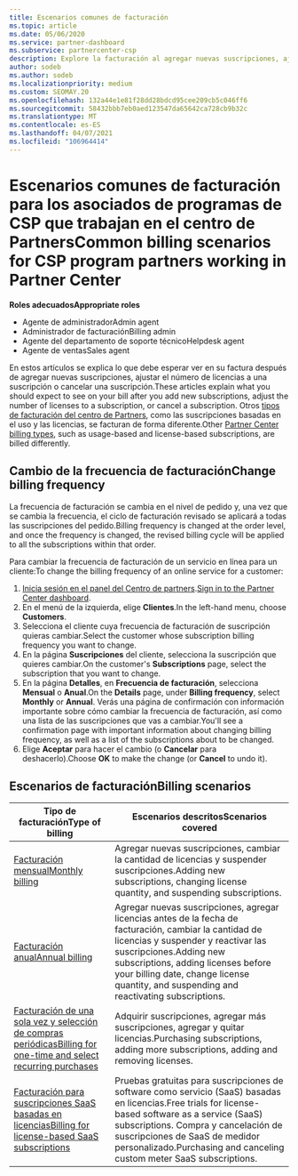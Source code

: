 ```yaml
---
title: Escenarios comunes de facturación
ms.topic: article
ms.date: 05/06/2020
ms.service: partner-dashboard
ms.subservice: partnercenter-csp
description: Explore la facturación al agregar nuevas suscripciones, ajustar la cantidad de licencias o cancelar una suscripción. Vea cómo difieren las suscripciones basadas en el uso y las licencias.
author: sodeb
ms.author: sodeb
ms.localizationpriority: medium
ms.custom: SEOMAY.20
ms.openlocfilehash: 132a44e1e81f28dd28bdcd95cee209cb5c046ff6
ms.sourcegitcommit: 58432bbb7eb0aed123547da65642ca728cb9b32c
ms.translationtype: MT
ms.contentlocale: es-ES
ms.lasthandoff: 04/07/2021
ms.locfileid: "106964414"
---
```

# <a name="common-billing-scenarios-for-csp-program-partners-working-in-partner-center"></a><span data-ttu-id="b928a-104">Escenarios comunes de facturación para los asociados de programas de CSP que trabajan en el centro de Partners</span><span class="sxs-lookup"><span data-stu-id="b928a-104">Common billing scenarios for CSP program partners working in Partner Center</span></span>

<span data-ttu-id="b928a-105">**Roles adecuados**</span><span class="sxs-lookup"><span data-stu-id="b928a-105">**Appropriate roles**</span></span>

- <span data-ttu-id="b928a-106">Agente de administrador</span><span class="sxs-lookup"><span data-stu-id="b928a-106">Admin agent</span></span>
- <span data-ttu-id="b928a-107">Administrador de facturación</span><span class="sxs-lookup"><span data-stu-id="b928a-107">Billing admin</span></span>
- <span data-ttu-id="b928a-108">Agente del departamento de soporte técnico</span><span class="sxs-lookup"><span data-stu-id="b928a-108">Helpdesk agent</span></span>
- <span data-ttu-id="b928a-109">Agente de ventas</span><span class="sxs-lookup"><span data-stu-id="b928a-109">Sales agent</span></span>

<span data-ttu-id="b928a-110">En estos artículos se explica lo que debe esperar ver en su factura después de agregar nuevas suscripciones, ajustar el número de licencias a una suscripción o cancelar una suscripción.</span><span class="sxs-lookup"><span data-stu-id="b928a-110">These articles explain what you should expect to see on your bill after you add new subscriptions, adjust the number of licenses to a subscription, or cancel a subscription.</span></span> <span data-ttu-id="b928a-111">Otros [tipos de facturación del centro de Partners](billing-different-types.md), como las suscripciones basadas en el uso y las licencias, se facturan de forma diferente.</span><span class="sxs-lookup"><span data-stu-id="b928a-111">Other [Partner Center billing types](billing-different-types.md), such as usage-based and license-based subscriptions, are billed differently.</span></span>


## <a name="change-billing-frequency"></a><span data-ttu-id="b928a-112">Cambio de la frecuencia de facturación</span><span class="sxs-lookup"><span data-stu-id="b928a-112">Change billing frequency</span></span>

<span data-ttu-id="b928a-113">La frecuencia de facturación se cambia en el nivel de pedido y, una vez que se cambia la frecuencia, el ciclo de facturación revisado se aplicará a todas las suscripciones del pedido.</span><span class="sxs-lookup"><span data-stu-id="b928a-113">Billing frequency is changed at the order level, and once the frequency is changed, the revised billing cycle will be applied to all the subscriptions within that order.</span></span> 

<span data-ttu-id="b928a-114">Para cambiar la frecuencia de facturación de un servicio en línea para un cliente:</span><span class="sxs-lookup"><span data-stu-id="b928a-114">To change the billing frequency of an online service for a customer:</span></span>

1. <span data-ttu-id="b928a-115">[Inicia sesión en el panel del Centro de partners](https://partner.microsoft.com/dashboard/home).</span><span class="sxs-lookup"><span data-stu-id="b928a-115">[Sign in to the Partner Center dashboard](https://partner.microsoft.com/dashboard/home).</span></span>
2. <span data-ttu-id="b928a-116">En el menú de la izquierda, elige **Clientes**.</span><span class="sxs-lookup"><span data-stu-id="b928a-116">In the left-hand menu, choose **Customers**.</span></span>
3. <span data-ttu-id="b928a-117">Selecciona el cliente cuya frecuencia de facturación de suscripción quieras cambiar.</span><span class="sxs-lookup"><span data-stu-id="b928a-117">Select the customer whose subscription billing frequency you want to change.</span></span>
4. <span data-ttu-id="b928a-118">En la página **Suscripciones** del cliente, selecciona la suscripción que quieres cambiar.</span><span class="sxs-lookup"><span data-stu-id="b928a-118">On the customer's **Subscriptions** page, select the subscription that you want to change.</span></span>
5. <span data-ttu-id="b928a-119">En la página **Detalles**, en **Frecuencia de facturación**, selecciona **Mensual** o **Anual**.</span><span class="sxs-lookup"><span data-stu-id="b928a-119">On the **Details** page, under **Billing frequency**, select **Monthly** or **Annual**.</span></span> <span data-ttu-id="b928a-120">Verás una página de confirmación con información importante sobre cómo cambiar la frecuencia de facturación, así como una lista de las suscripciones que vas a cambiar.</span><span class="sxs-lookup"><span data-stu-id="b928a-120">You'll see a confirmation page with important information about changing billing frequency, as well as a list of the subscriptions about to be changed.</span></span>
6. <span data-ttu-id="b928a-121">Elige **Aceptar** para hacer el cambio (o **Cancelar** para deshacerlo).</span><span class="sxs-lookup"><span data-stu-id="b928a-121">Choose **OK** to make the change (or **Cancel** to undo it).</span></span>

## <a name="billing-scenarios"></a><span data-ttu-id="b928a-122">Escenarios de facturación</span><span class="sxs-lookup"><span data-stu-id="b928a-122">Billing scenarios</span></span>

| <span data-ttu-id="b928a-123">Tipo de facturación</span><span class="sxs-lookup"><span data-stu-id="b928a-123">Type of billing</span></span> | <span data-ttu-id="b928a-124">Escenarios descritos</span><span class="sxs-lookup"><span data-stu-id="b928a-124">Scenarios covered</span></span> |
| --------------- | ----------------- |
| [<span data-ttu-id="b928a-125">Facturación mensual</span><span class="sxs-lookup"><span data-stu-id="b928a-125">Monthly billing</span></span>](common-billing-scenarios-monthly.md) | <span data-ttu-id="b928a-126">Agregar nuevas suscripciones, cambiar la cantidad de licencias y suspender suscripciones.</span><span class="sxs-lookup"><span data-stu-id="b928a-126">Adding new subscriptions, changing license quantity, and suspending subscriptions.</span></span> |
| [<span data-ttu-id="b928a-127">Facturación anual</span><span class="sxs-lookup"><span data-stu-id="b928a-127">Annual billing</span></span>](common-billing-scenarios-annual.md) | <span data-ttu-id="b928a-128">Agregar nuevas suscripciones, agregar licencias antes de la fecha de facturación, cambiar la cantidad de licencias y suspender y reactivar las suscripciones.</span><span class="sxs-lookup"><span data-stu-id="b928a-128">Adding new subscriptions, adding licenses before your billing date, change license quantity, and suspending and reactivating subscriptions.</span></span> |
| [<span data-ttu-id="b928a-129">Facturación de una sola vez y selección de compras periódicas</span><span class="sxs-lookup"><span data-stu-id="b928a-129">Billing for one-time and select recurring purchases</span></span>](common-billing-scenarios-onetime-recurring.md) | <span data-ttu-id="b928a-130">Adquirir suscripciones, agregar más suscripciones, agregar y quitar licencias.</span><span class="sxs-lookup"><span data-stu-id="b928a-130">Purchasing subscriptions, adding more subscriptions, adding and removing licenses.</span></span> |
| [<span data-ttu-id="b928a-131">Facturación para suscripciones SaaS basadas en licencias</span><span class="sxs-lookup"><span data-stu-id="b928a-131">Billing for license-based SaaS subscriptions</span></span>](common-billing-scenarios-saas.md) | <span data-ttu-id="b928a-132">Pruebas gratuitas para suscripciones de software como servicio (SaaS) basadas en licencias.</span><span class="sxs-lookup"><span data-stu-id="b928a-132">Free trials for license-based software as a service (SaaS) subscriptions.</span></span> <span data-ttu-id="b928a-133">Compra y cancelación de suscripciones de SaaS de medidor personalizado.</span><span class="sxs-lookup"><span data-stu-id="b928a-133">Purchasing and canceling custom meter SaaS subscriptions.</span></span> |
